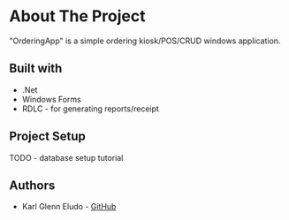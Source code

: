 # About The Project
"OrderingApp" is a simple ordering kiosk/POS/CRUD windows application.

## Built with
* .Net
* Windows Forms
* RDLC - for generating reports/receipt

## Project Setup
TODO - database setup tutorial

## Authors
* Karl Glenn Eludo - [GitHub](https://github.com/karleludo)
